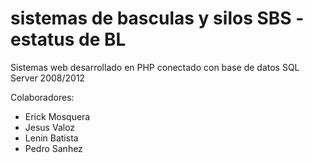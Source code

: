 # sistemas de basculas y silos SBS - estatus de BL

Sistemas web desarrollado en PHP conectado con base de datos SQL Server 2008/2012

Colaboradores:
- Erick Mosquera
- Jesus Valoz
- Lenin Batista
- Pedro Sanhez
